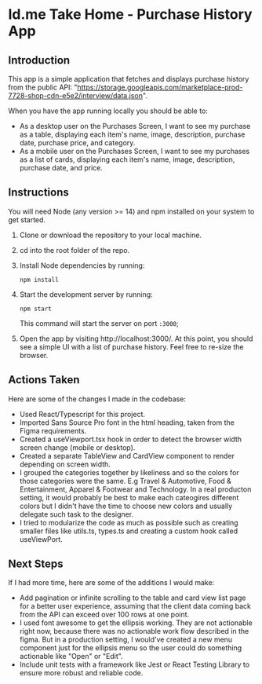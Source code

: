 # Id.me Take Home - Purchase History App

## Introduction

This app is a simple application that fetches and displays purchase history from the public API: "https://storage.googleapis.com/marketplace-prod-7728-shop-cdn-e5e2/interview/data.json".

When you have the app running locally you should be able to:

- As a desktop user on the Purchases Screen, I want to see my purchase as a table, displaying each item's name, image, description, purchase date, purchase price, and category.
- As a mobile user on the Purchases Screen, I want to see my purchases as a list of cards, displaying each item's name, image, description, purchase date, and price.

## Instructions

You will need Node (any version >= 14) and npm installed on your system to get started.

1. Clone or download the repository to your local machine. 

2. cd into the root folder of the repo. 

3. Install Node dependencies by running:

    ```
    npm install
    ```

4. Start the development server by running:

    ```
    npm start
    ```

   This command will start the server on port `:3000`;

5. Open the app by visiting http://localhost:3000/. At this point, you should see
   a simple UI with a list of purchase history. Feel free to re-size the browser.


## Actions Taken

Here are some of the changes I made in the codebase: 

- Used React/Typescript for this project.
- Imported Sans Source Pro font in the html heading, taken from the Figma requirements.
- Created a useViewport.tsx hook in order to detect the browser width screen change (mobile or desktop).
- Created a separate TableView and CardView component to render depending on screen width.
- I grouped the categories together by likeliness and so the colors for those categories were the same. E.g Travel & Automotive, Food & Entertainment, Apparel & Footwear and Technology. In a real producton setting, it would probably be best to make each cateogires different colors but I didn't have the time to choose new colors and usually delegate such task to the designer.
- I tried to modularize the code as much as possible such as creating smaller files like utils.ts, types.ts and creating a custom hook called useViewPort.

## Next Steps

If I had more time, here are some of the additions I would make:

- Add pagination or infinite scrolling to the table and card view list page for a better user experience, assuming that the client data coming back from the API can exceed over 100 rows at one point.
- I used font awesome to get the ellipsis working. They are not actionable right now, because there was no actionable work flow described in the figma. But in a production setting, I would've created a new menu component just for the ellipsis menu so the user could do something actionable like "Open" or "Edit".
- Include unit tests with a framework like Jest or React Testing Library to ensure more robust and reliable code.
